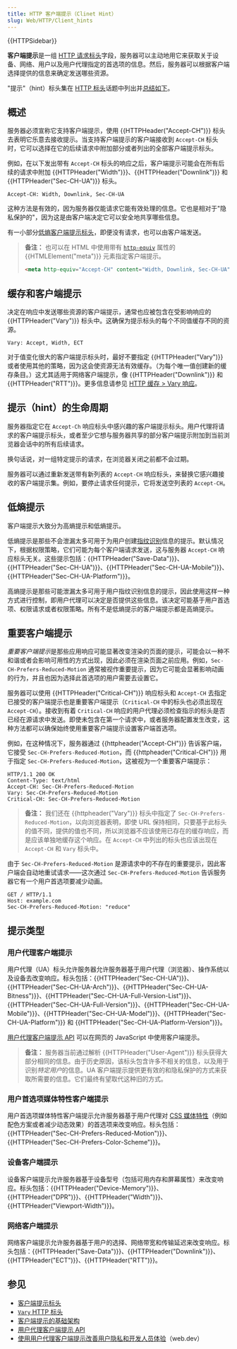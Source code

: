 ```yaml
---
title: HTTP 客户端提示（Clinet Hint）
slug: Web/HTTP/Client_hints
---
```


{{HTTPSidebar}}

**客户端提示**是一组 [HTTP 请求标头](/zh-CN/docs/Web/HTTP/Headers)字段，服务器可以主动地用它来获取关于设备、网络、用户以及用户代理指定的首选项的信息。然后，服务器可以根据客户端选择提供的信息来确定发送哪些资源。

"提示"（hint）标头集在 [HTTP 标头](/zh-CN/docs/Web/HTTP/Headers#客户端提示（client_hint）)话题中列出并[总结如下](#提示类型)。

## 概述

服务器必须宣称它支持客户端提示，使用 {{HTTPHeader("Accept-CH")}} 标头去表明它乐意去接收提示。当支持客户端提示的客户端接收到 `Accept-CH` 标头时，它可以选择在它的后续请求中附加部分或者列出的全部客户端提示标头。

例如，在以下发出带有 `Accept-CH` 标头的响应之后，客户端提示可能会在所有后续的请求中附加 {{HTTPHeader("Width")}}、{{HTTPHeader("Downlink")}} 和 {{HTTPHeader("Sec-CH-UA")}} 标头。

```http
Accept-CH: Width, Downlink, Sec-CH-UA
```

这种方法是有效的，因为服务器仅能请求它能有效处理的信息。它也是相对于"隐私保护的"，因为这是由客户端决定它可以安全地共享哪些信息。

有一小部分[低熵客户端提示标头](#低熵提示)，即便没有请求，也可以由客户端发送。

> **备注：** 也可以在 HTML 中使用带有 [`http-equiv`](/zh-CN/docs/Web/HTML/Element/meta#attr-http-equiv) 属性的 {{HTMLElement("meta")}} 元素指定客户端提示。
>
> ```html
> <meta http-equiv="Accept-CH" content="Width, Downlink, Sec-CH-UA" />
> ```

## 缓存和客户端提示

决定在响应中发送哪些资源的客户端提示，通常也应被包含在受影响响应的 {{HTTPHeader("Vary")}} 标头中。这确保为提示标头的每个不同值缓存不同的资源。

```http
Vary: Accept, Width, ECT
```

对于值变化很大的客户端提示标头时，最好不要指定 {{HTTPHeader("Vary")}} 或者使用其他的策略，因为这会使资源无法有效缓存。（为每个唯一值创建新的缓存条目。）这尤其适用于网络客户端提示，像 {{HTTPHeader("Downlink")}} 和 {{HTTPHeader("RTT")}}。更多信息请参见 [HTTP 缓存 > Vary 响应](/zh-CN/docs/Web/HTTP/Caching#vary_响应)。

## 提示（hint）的生命周期

服务器指定它在 `Accept-Ch` 响应标头中感兴趣的客户端提示标头。用户代理将请求的客户端提示标头，或者至少它想与服务器共享的部分客户端提示附加到当前浏览器会话中的所有后续请求。

换句话说，对一组特定提示的请求，在浏览器关闭之前都不会过期。

服务器可以通过重新发送带有新列表的 `Accept-CH` 响应标头，来替换它感兴趣接收的客户端提示集。例如，要停止请求任何提示，它将发送空列表的 `Accept-CH`。

## 低熵提示

客户端提示大致分为高熵提示和低熵提示。

低熵提示是那些不会泄漏太多可用于为用户创建[指纹识别](/zh-CN/docs/Glossary/Fingerprinting)信息的提示。默认情况下，根据权限策略，它们可能为每个客户端请求发送，这与服务器 `Accept-CH` 响应标头无关。这些提示包括：{{HTTPHeader("Save-Data")}}、{{HTTPHeader("Sec-CH-UA")}}、{{HTTPHeader("Sec-CH-UA-Mobile")}}、{{HTTPHeader("Sec-CH-UA-Platform")}}。

高熵提示是那些可能泄漏太多可用于用户指纹识别信息的提示，因此使用这样一种方式进行控制，即用户代理可以决定是否提供这些信息。该决定可能基于用户首选项、权限请求或者权限策略。所有不是低熵提示的客户端提示都是高熵提示。

## 重要客户端提示

*重要客户端提示*是那些应用响应可能显著改变渲染的页面的提示，可能会以一种不和谐或者会影响可用性的方式出现，因此必须在渲染页面之前应用。例如，`Sec-CH-Prefers-Reduced-Motion` 通常被视作重要提示，因为它可能会显著影响动画的行为，并且也因为选择此首选项的用户需要去设置它。

服务器可以使用 {{HTTPHeader("Critical-CH")}} 响应标头和 `Accept-CH` 去指定已接受的客户端提示也是重要客户端提示（`Critical-CH` 中的标头也必须出现在 `Accept-CH`）。接收到有着 `Critical-CH` 响应的用户代理必须检查指示的标头是否已经在源请求中发送。即使未包含在第一个请求中，或者服务器配置发生改变，这种方法都可以确保始终使用重要客户端提示设置客户端首选项。

例如，在这种情况下，服务器通过 {{httpheader("Accept-CH")}} 告诉客户端，它接受 `Sec-CH-Prefers-Reduced-Motion`，而 {{httpheader("Critical-CH")}} 用于指定 `Sec-CH-Prefers-Reduced-Motion`，这被视为一个重要客户端提示：

```http
HTTP/1.1 200 OK
Content-Type: text/html
Accept-CH: Sec-CH-Prefers-Reduced-Motion
Vary: Sec-CH-Prefers-Reduced-Motion
Critical-CH: Sec-CH-Prefers-Reduced-Motion
```

> **备注：** 我们还在 {{httpheader("Vary")}} 标头中指定了 `Sec-CH-Prefers-Reduced-Motion`，以向浏览器表明，即使 URL 保持相同，只要基于此标头的值不同，提供的值也不同，所以浏览器不应该使用已存在的缓存响应，而是应该单独地缓存这个响应。在 `Accept-CH` 中列出的标头也应该出现在 `Accept-CH` 和 `Vary` 标头中。

由于 `Sec-CH-Prefers-Reduced-Motion` 是源请求中的不存在的重要提示，因此客户端会自动地重试请求——这次通过 `Sec-CH-Prefers-Reduced-Motion` 告诉服务器它有一个用户首选项要减少动画。

```http
GET / HTTP/1.1
Host: example.com
Sec-CH-Prefers-Reduced-Motion: "reduce"
```

## 提示类型

### 用户代理客户端提示

用户代理（UA）标头允许服务器允许服务器基于用户代理（浏览器）、操作系统以及设备去改变响应。标头包括：{{HTTPHeader("Sec-CH-UA")}}、{{HTTPHeader("Sec-CH-UA-Arch")}}、{{HTTPHeader("Sec-CH-UA-Bitness")}}、{{HTTPHeader("Sec-CH-UA-Full-Version-List")}}、{{HTTPHeader("Sec-CH-UA-Full-Version")}}、{{HTTPHeader("Sec-CH-UA-Mobile")}}、{{HTTPHeader("Sec-CH-UA-Model")}}、{{HTTPHeader("Sec-CH-UA-Platform")}} 和 {{HTTPHeader("Sec-CH-UA-Platform-Version")}}。

[用户代理客户端提示 API](/zh-CN/docs/Web/API/User-Agent_Client_Hints_API) 可以在网页的 JavaScript 中使用客户端提示。

> **备注：** 服务器当前通过解析 {{HTTPHeader("User-Agent")}} 标头获得大部分相同的信息。由于历史原因，该标头包含许多不相关的信息，以及用于识别*特定用户*的信息。UA 客户端提示提供更有效的和隐私保护的方式来获取所需要的信息。它们最终有望取代这种旧的方式。

### 用户首选项媒体特性客户端提示

用户首选项媒体特性客户端提示允许服务器基于用户代理对 [CSS 媒体特性](/zh-CN/docs/Web/CSS/@media#媒体特性)（例如配色方案或者减少动态效果）的首选项来改变响应。标头包括：{{HTTPHeader("Sec-CH-Prefers-Reduced-Motion")}}、{{HTTPHeader("Sec-CH-Prefers-Color-Scheme")}}。

### 设备客户端提示

设备客户端提示允许服务器基于设备型号（包括可用内存和屏幕属性）来改变响应。标头包括：{{HTTPHeader("Device-Memory")}}、{{HTTPHeader("DPR")}}、{{HTTPHeader("Width")}}、{{HTTPHeader("Viewport-Width")}}。

### 网络客户端提示

网络客户端提示允许服务器基于用户的选择、网络带宽和传输延迟来改变响应。标头包括：{{HTTPHeader("Save-Data")}}、{{HTTPHeader("Downlink")}}、{{HTTPHeader("ECT")}}、{{HTTPHeader("RTT")}}。

## 参见

- [客户端提示标头](/zh-CN/docs/Web/HTTP/Headers#客户端提示（client_hint）)
- [`Vary` HTTP 标头](/zh-CN/docs/Web/HTTP/Headers/Vary)
- [客户端提示的基础架构](https://wicg.github.io/client-hints-infrastructure/)
- [用户代理客户端提示 API](/zh-CN/docs/Web/API/User-Agent_Client_Hints_API)
- [使用用户代理客户端提示改善用户隐私和开发人员体验](https://web.dev/user-agent-client-hints/)（web.dev）
